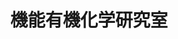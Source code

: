 ---
title: "機能有機化学研究室"
draft: false

# page title background image
bg_image: "images/banner/bg1.jpg"

# meta description ~100 letters in Japanese
description : "有機金属錯体触媒を利用した新規有機合成反応の開発と機能性材料への展開"

# Research image
image: "images/research/research-6.jpg"

# taxonomy
la_categories: "分子化学" # 分子化学 | 物質化学 | 反応化学
keywords: ["有機合成化学", "有機金属化学", "機能性材料"]
faculties:
  kongo : 金剛 力士 教授
  kongo : 金剛 力士 教授

# contact info
contact:
- icon: ti-email
  link: mailto:ynishiha@okayama-u.ac.jp
  name: ynishiha


- name : "機能有機化学研究室"
  icon : "ti-world" # icon pack : https://themify.me/themify-icons
  link : "http://chem.okayama-u.ac.jp/~funcchem/top/index.html"

- name : "700-8530 岡山県岡山市津島中3－1－1 "
  icon : "ti-location-pin" # icon pack : https://themify.me/themify-icons
  link : "#"

# type
type: "laboratory"
---